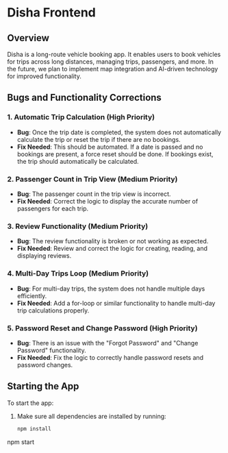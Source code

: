 # Disha Frontend

## Overview
Disha is a long-route vehicle booking app. It enables users to book vehicles for trips across long distances, managing trips, passengers, and more. In the future, we plan to implement map integration and AI-driven technology for improved functionality.

## Bugs and Functionality Corrections

### 1. Automatic Trip Calculation (High Priority)
- **Bug**: Once the trip date is completed, the system does not automatically calculate the trip or reset the trip if there are no bookings.
- **Fix Needed**: This should be automated. If a date is passed and no bookings are present, a force reset should be done. If bookings exist, the trip should automatically be calculated.

### 2. Passenger Count in Trip View (Medium Priority)
- **Bug**: The passenger count in the trip view is incorrect.
- **Fix Needed**: Correct the logic to display the accurate number of passengers for each trip.

### 3. Review Functionality (Medium Priority)
- **Bug**: The review functionality is broken or not working as expected.
- **Fix Needed**: Review and correct the logic for creating, reading, and displaying reviews.

### 4. Multi-Day Trips Loop (Medium Priority)
- **Bug**: For multi-day trips, the system does not handle multiple days efficiently.
- **Fix Needed**: Add a for-loop or similar functionality to handle multi-day trip calculations properly.

### 5. Password Reset and Change Password (High Priority)
- **Bug**: There is an issue with the "Forgot Password" and "Change Password" functionality.
- **Fix Needed**: Fix the logic to correctly handle password resets and password changes.

## Starting the App

To start the app:

1. Make sure all dependencies are installed by running:
   ```bash
   npm install

npm start


